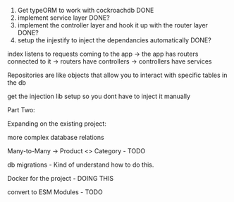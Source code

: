 1. Get typeORM to work with cockroachdb DONE
2. implement service layer DONE?
3. implement the controller layer and hook it up with the router layer DONE?
4. setup the injestify to inject the dependancies automatically DONE?

index listens to requests coming to the app -> the app has routers connected to it -> routers have controllers -> controllers have services 

Repositories are like objects that allow you to interact with specific tables in the db

get the injection lib setup so you dont have to inject it manually


Part Two:

Expanding on the existing project:

more complex database relations

Many-to-Many → Product <> Category - TODO

db migrations - Kind of understand how to do this.

Docker for the project - DOING THIS

convert to ESM Modules - TODO